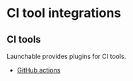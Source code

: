 # CI tool integrations

## CI tools

Launchable provides plugins for CI tools.

* [GitHub actions](github_actions.md)

